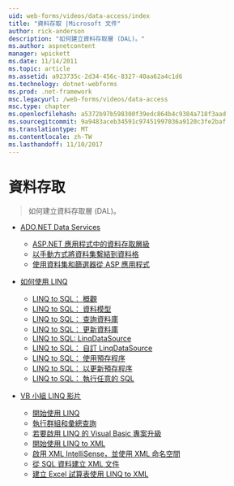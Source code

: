 ```yaml
---
uid: web-forms/videos/data-access/index
title: "資料存取 |Microsoft 文件"
author: rick-anderson
description: "如何建立資料存取層 (DAL)。"
ms.author: aspnetcontent
manager: wpickett
ms.date: 11/14/2011
ms.topic: article
ms.assetid: a923735c-2d34-456c-8327-40aa62a4c1d6
ms.technology: dotnet-webforms
ms.prod: .net-framework
msc.legacyurl: /web-forms/videos/data-access
msc.type: chapter
ms.openlocfilehash: a5372b97b598300f39edc864b4c9384a718f3aad
ms.sourcegitcommit: 9a9483aceb34591c97451997036a9120c3fe2baf
ms.translationtype: MT
ms.contentlocale: zh-TW
ms.lasthandoff: 11/10/2017
---
```

<a name="data-access"></a>資料存取
====================
> 如何建立資料存取層 (DAL)。


- [ADO.NET Data Services](adonet-data-services/index.md)

    - [ASP.NET 應用程式中的資料存取層級](adonet-data-services/data-access-layers-in-aspnet-applications.md)
    - [以手動方式將資料集繫結到資料格](adonet-data-services/how-to-manually-bind-a-dataset-to-a-datagrid.md)
    - [使用資料集和篩選器從 ASP 應用程式](adonet-data-services/how-to-work-with-datasets-and-filters-from-an-asp-application.md)
- [如何使用 LINQ](how-do-i-with-linq/index.md)

    - [LINQ to SQL： 概觀](how-do-i-with-linq/how-do-i-linq-to-sql-overview.md)
    - [LINQ to SQL： 資料模型](how-do-i-with-linq/how-do-i-linq-to-sql-data-model.md)
    - [LINQ to SQL： 查詢資料庫](how-do-i-with-linq/how-do-i-linq-to-sql-querying-the-database.md)
    - [LINQ to SQL： 更新資料庫](how-do-i-with-linq/how-do-i-linq-to-sql-updating-the-database.md)
    - [LINQ to SQL: LinqDataSource](how-do-i-with-linq/how-do-i-linq-to-sql-linqdatasource.md)
    - [LINQ to SQL： 自訂 LinqDataSource](how-do-i-with-linq/how-do-i-linq-to-sql-custom-linqdatasource.md)
    - [LINQ to SQL： 使用預存程序](how-do-i-with-linq/how-do-i-linq-to-sql-using-stored-procedures.md)
    - [LINQ to SQL： 以更新預存程序](how-do-i-with-linq/how-do-i-linq-to-sql-updating-with-stored-procedures.md)
    - [LINQ to SQL： 執行任意的 SQL](how-do-i-with-linq/how-do-i-linq-to-sql-executing-arbitrary-sql.md)
- [VB 小組 LINQ 影片](linq-videos-from-the-vb-team/index.md)

    - [開始使用 LINQ](linq-videos-from-the-vb-team/how-do-i-get-started-with-linq.md)
    - [執行群組和彙總查詢](linq-videos-from-the-vb-team/how-do-i-perform-group-and-aggregate-queries.md)
    - [若要啟用 LINQ 的 Visual Basic 專案升級](linq-videos-from-the-vb-team/how-do-i-upgrade-visual-basic-projects-to-enable-linq.md)
    - [開始使用 LINQ to XML](linq-videos-from-the-vb-team/how-do-i-get-started-with-linq-to-xml.md)
    - [啟用 XML IntelliSense，並使用 XML 命名空間](linq-videos-from-the-vb-team/how-do-i-enable-xml-intellisense-and-use-xml-namespaces.md)
    - [從 SQL 資料建立 XML 文件](linq-videos-from-the-vb-team/how-do-i-create-xml-documents-from-sql-data.md)
    - [建立 Excel 試算表使用 LINQ to XML](linq-videos-from-the-vb-team/how-do-i-create-excel-spreadsheets-using-linq-to-xml.md)
